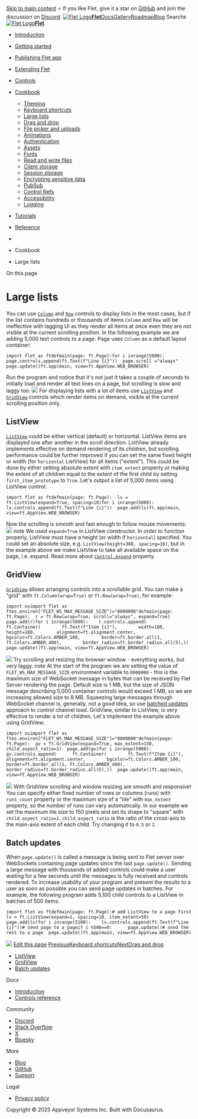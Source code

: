 [Skip to main content](https://flet.dev/docs/cookbook/large-lists/#__docusaurus_skipToContent_fallback)
⭐️ If you like Flet, give it a star on [GitHub](https://github.com/flet-dev/flet) and join the discussion on [Discord](https://discord.gg/dzWXP8SHG8).
[![Flet Logo](https://flet.dev/img/logo.svg)**Flet**](https://flet.dev/)[Docs](https://flet.dev/docs/)[Gallery](https://flet.dev/gallery)[Roadmap](https://flet.dev/roadmap)[Blog](https://flet.dev/blog)
[](https://github.com/flet-dev/flet)
Search`K`
[![Flet Logo](https://flet.dev/img/logo.svg)**Flet**](https://flet.dev/)
  * [Introduction](https://flet.dev/docs/)
  * [Getting started](https://flet.dev/docs/getting-started/)
  * [Publishing Flet app](https://flet.dev/docs/publish)
  * [Extending Flet](https://flet.dev/docs/cookbook/large-lists/)
  * [Controls](https://flet.dev/docs/controls)
  * [Cookbook](https://flet.dev/docs/cookbook/large-lists/)
    * [Theming](https://flet.dev/docs/cookbook/theming)
    * [Keyboard shortcuts](https://flet.dev/docs/cookbook/keyboard-shortcuts)
    * [Large lists](https://flet.dev/docs/cookbook/large-lists)
    * [Drag and drop](https://flet.dev/docs/cookbook/drag-and-drop)
    * [File picker and uploads](https://flet.dev/docs/cookbook/file-picker-and-uploads)
    * [Animations](https://flet.dev/docs/cookbook/animations)
    * [Authentication](https://flet.dev/docs/cookbook/authentication)
    * [Assets](https://flet.dev/docs/cookbook/assets)
    * [Fonts](https://flet.dev/docs/cookbook/fonts)
    * [Read and write files](https://flet.dev/docs/cookbook/read-and-write-files)
    * [Client storage](https://flet.dev/docs/cookbook/client-storage)
    * [Session storage](https://flet.dev/docs/cookbook/session-storage)
    * [Encrypting sensitive data](https://flet.dev/docs/cookbook/encrypting-sensitive-data)
    * [PubSub](https://flet.dev/docs/cookbook/pub-sub)
    * [Control Refs](https://flet.dev/docs/cookbook/control-refs)
    * [Accessibility](https://flet.dev/docs/cookbook/accessibility)
    * [Logging](https://flet.dev/docs/cookbook/logging)
  * [Tutorials](https://flet.dev/docs/tutorials)
  * [Reference](https://flet.dev/docs/reference)


  * [](https://flet.dev/)
  * Cookbook
  * Large lists


On this page
# Large lists
You can use [`Column`](https://flet.dev/docs/controls/column) and [`Row`](https://flet.dev/docs/controls/row) controls to display lists in the most cases, but if the list contains hundreds or thousands of items `Column` and `Row` will be ineffective with lagging UI as they render all items at once even they are not visible at the current scrolling position.
In the following example we are adding 5,000 text controls to a page. Page uses `Column` as a default layout container:
```
import flet as ftdefmain(page: ft.Page):for i inrange(5000):    page.controls.append(ft.Text(f"Line {i}"))  page.scroll ="always"  page.update()ft.app(main, view=ft.AppView.WEB_BROWSER)
```

Run the program and notice that it's not just it takes a couple of seconds to initially load and render all text lines on a page, but scrolling is slow and laggy too:
![](https://flet.dev/img/docs/getting-started/scroll-column.gif)
For displaying lists with a lot of items use [`ListView`](https://flet.dev/docs/controls/listview) and [`GridView`](https://flet.dev/docs/controls/gridview) controls which render items on demand, visible at the current scrolling position only.
## ListView[​](https://flet.dev/docs/cookbook/large-lists/#listview "Direct link to ListView")
[`ListView`](https://flet.dev/docs/controls/listview) could be either vertical (default) or horizontal. ListView items are displayed one after another in the scroll direction.
ListView already implements effective on demand rendering of its children, but scrolling performance could be further improved if you can set the same fixed height or width (for `horizontal` ListView) for all items ("extent"). This could be done by either setting absolute extent with `item_extent` property or making the extent of all children equal to the extent of the first child by setting `first_item_prototype` to `True`.
Let's output a list of 5,000 items using ListView control:
```
import flet as ftdefmain(page: ft.Page):  lv = ft.ListView(expand=True, spacing=10)for i inrange(5000):    lv.controls.append(ft.Text(f"Line {i}"))  page.add(lv)ft.app(main, view=ft.AppView.WEB_BROWSER)
```

Now the scrolling is smooth and fast enough to follow mouse movements:
![](https://flet.dev/img/docs/getting-started/scroll-listview.gif)
note
We used `expand=True` in ListView constructor. In order to function properly, ListView must have a height (or width if `horizontal`) specified. You could set an absolute size, e.g. `ListView(height=300, spacing=10)`, but in the example above we make ListView to take all available space on the page, i.e. expand. Read more about [`Control.expand`](https://flet.dev/docs/controls#expand) property.
## GridView[​](https://flet.dev/docs/cookbook/large-lists/#gridview "Direct link to GridView")
[`GridView`](https://flet.dev/docs/controls/gridview) allows arranging controls into a scrollable grid.
You can make a "grid" with `ft.Column(wrap=True)` or `ft.Row(wrap=True)`, for example:
```
import osimport flet as ftos.environ["FLET_WS_MAX_MESSAGE_SIZE"]="8000000"defmain(page: ft.Page):  r = ft.Row(wrap=True, scroll="always", expand=True)  page.add(r)for i inrange(5000):    r.controls.append(      ft.Container(        ft.Text(f"Item {i}"),        width=100,        height=100,        alignment=ft.alignment.center,        bgcolor=ft.Colors.AMBER_100,        border=ft.border.all(1, ft.Colors.AMBER_400),        border_radius=ft.border_radius.all(5),))  page.update()ft.app(main, view=ft.AppView.WEB_BROWSER)
```

![](https://flet.dev/img/docs/getting-started/row-wrap-as-grid.png)
Try scrolling and resizing the browser window - everything works, but very laggy.
note
At the start of the program we are setting the value of `FLET_WS_MAX_MESSAGE_SIZE` environment variable to `8000000` - this is the maximum size of WebSocket message in bytes that can be received by Flet Server rendering the page. Default size is 1 MB, but the size of JSON message describing 5,000 container controls would exceed 1 MB, so we are increasing allowed size to 8 MB.
Squeezing large messages through WebSocket channel is, generally, not a good idea, so use [batched updates](https://flet.dev/docs/cookbook/large-lists/#batch-updates) approach to control channel load.
GridView, similar to ListView, is very effective to render a lot of children. Let's implement the example above using GridView:
```
import osimport flet as ftos.environ["FLET_WS_MAX_MESSAGE_SIZE"]="8000000"defmain(page: ft.Page):  gv = ft.GridView(expand=True, max_extent=150, child_aspect_ratio=1)  page.add(gv)for i inrange(5000):    gv.controls.append(      ft.Container(        ft.Text(f"Item {i}"),        alignment=ft.alignment.center,        bgcolor=ft.Colors.AMBER_100,        border=ft.border.all(1, ft.Colors.AMBER_400),        border_radius=ft.border_radius.all(5),))  page.update()ft.app(main, view=ft.AppView.WEB_BROWSER)
```

![](https://flet.dev/img/docs/getting-started/grid-view.png)
With GridView scrolling and window resizing are smooth and responsive!
You can specify either fixed number of rows or columns (runs) with `runs_count` property or the maximum size of a "tile" with `max_extent` property, so the number of runs can vary automatically. In our example we set the maximum tile size to 150 pixels and set its shape to "square" with `child_aspect_ratio=1`. `child_aspect_ratio` is the ratio of the cross-axis to the main-axis extent of each child. Try changing it to `0.5` or `2`.
## Batch updates[​](https://flet.dev/docs/cookbook/large-lists/#batch-updates "Direct link to Batch updates")
When `page.update()` is called a message is being sent to Flet server over WebSockets containing page updates since the last `page.update()`. Sending a large message with thousands of added controls could make a user waiting for a few seconds until the messages is fully received and controls rendered.
To increase usability of your program and present the results to a user as soon as possible you can send page updates in batches. For example, the following program adds 5,100 child controls to a ListView in batches of 500 items:
```
import flet as ftdefmain(page: ft.Page):# add ListView to a page first  lv = ft.ListView(expand=1, spacing=10, item_extent=50)  page.add(lv)for i inrange(5100):    lv.controls.append(ft.Text(f"Line {i}"))# send page to a pageif i %500==0:      page.update()# send the rest to a page  page.update()ft.app(main, view=ft.AppView.WEB_BROWSER)
```

![](https://flet.dev/img/docs/getting-started/sending-page-updates-in-batches.png)
[Edit this page](https://github.com/flet-dev/website/edit/main/docs/cookbook/large-lists.md)
[PreviousKeyboard shortcuts](https://flet.dev/docs/cookbook/keyboard-shortcuts)[NextDrag and drop](https://flet.dev/docs/cookbook/drag-and-drop)
  * [ListView](https://flet.dev/docs/cookbook/large-lists/#listview)
  * [GridView](https://flet.dev/docs/cookbook/large-lists/#gridview)
  * [Batch updates](https://flet.dev/docs/cookbook/large-lists/#batch-updates)


Docs
  * [Introduction](https://flet.dev/docs)
  * [Controls reference](https://flet.dev/docs/controls)


Community
  * [Discord](https://discord.gg/dzWXP8SHG8)
  * [Stack Overflow](https://stackoverflow.com/questions/tagged/flet)
  * [X](https://x.com/fletdev)
  * [Bluesky](https://bsky.app/profile/fletdev.bsky.social)


More
  * [Blog](https://flet.dev/blog)
  * [GitHub](https://github.com/flet-dev/flet)
  * [Support](https://flet.dev/support)


Legal
  * [Privacy policy](https://flet.dev/privacy-policy)


Copyright © 2025 Appveyor Systems Inc. Built with Docusaurus.
